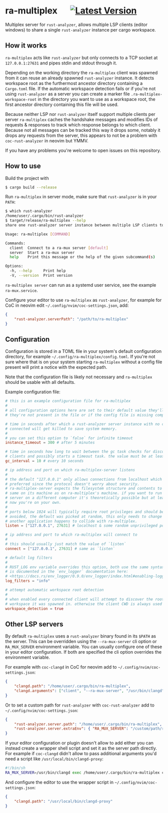 # ra-multiplex &emsp; [![Latest Version]][crates.io]

[Latest Version]: https://img.shields.io/crates/v/ra-multiplex.svg
[crates.io]: https://crates.io/crates/ra-multiplex

Multiplex server for `rust-analyzer`, allows multiple LSP clients (editor
windows) to share a single `rust-analyzer` instance per cargo workspace.


## How it works

`ra-multiplex` acts like `rust-analyzer` but only connects to a TCP socket at
`127.0.0.1:27631` and pipes stdin and stdout through it.

Depending on the working directory the `ra-multiplex` client was spawned from
it can reuse an already spawned `rust-analyzer` instance. It detects workspace
root as the furthermost ancestor directory containing a `Cargo.toml` file. If
the automatic workspace detection fails or if you're not using `rust-analyzer`
as a server you can create a marker file `.ra-multiplex-workspace-root` in the
directory you want to use as a workspace root, the first ancestor directory
containing this file will be used.

Because neither LSP nor `rust-analyzer` itself support multiple clients per
server `ra-multiplex` caches the handshake messages and modifies IDs of
requests & responses to track which response belongs to which client. Because
not all messages can be tracked this way it drops some, notably it drops any
requests from the server, this appears to not be a problem with
`coc-rust-analyzer` in neovim but YMMV.

If you have any problems you're welcome to open issues on this repository.


## How to use

Build the project with

```sh
$ cargo build --release
```

Run `ra-multiplex` in server mode, make sure that `rust-analyzer` is in your
`PATH`:

```sh
$ which rust-analyzer
/home/user/.cargo/bin/rust-analyzer
$ target/release/ra-multiplex --help
share one rust-analyzer server instance between multiple LSP clients to save resources

Usage: ra-multiplex [COMMAND]

Commands:
  client  Connect to a ra-mux server [default]
  server  Start a ra-mux server
  help    Print this message or the help of the given subcommand(s)

Options:
  -h, --help     Print help
  -V, --version  Print version
```

`ra-multiplex server` can run as a systemd user service, see the example `ra-mux.service`.

Configure your editor to use `ra-multiplex` as `rust-analyzer`, for example for
CoC in neovim edit `~/.config/nvim/coc-settings.json`, add:

```json
{
    "rust-analyzer.serverPath": "/path/to/ra-multiplex"
}
```


## Configuration

Configuration is stored in a TOML file in your system's default configuration
directory, for example `~/.config/ra-multiplex/config.toml`. If you're not sure
where that is on your system starting `ra-multiplex` without a config file
present will print a notice with the expected path.

Note that the configuration file is likely not necessary and `ra-multiplex`
should be usable with all defaults.

Example configuration file:

```toml
# this is an example configuration file for ra-multiplex
#
# all configuration options here are set to their default value they'll have if
# they're not present in the file or if the config file is missing completely.

# time in seconds after which a rust-analyzer server instance with no clients
# connected will get killed to save system memory.
#
# you can set this option to `false` for infinite timeout
instance_timeout = 300 # after 5 minutes

# time in seconds how long to wait between the gc task checks for disconnected
# clients and possibly starts a timeout task. the value must be at least 1.
gc_interval = 10 # every 10 seconds

# ip address and port on which ra-multiplex-server listens
#
# the default "127.0.0.1" only allows connections from localhost which is
# preferred since the protocol doesn't worry about security.
# ra-multiplex-server expects the filesystem structure and contents to be the
# same on its machine as on ra-multiplex's machine. if you want to run the
# server on a different computer it's theoretically possible but at least for
# now you're on your own.
#
# ports below 1024 will typically require root privileges and should be
# avoided, the default was picked at random, this only needs to change if
# another application happens to collide with ra-multiplex.
listen = ["127.0.0.1", 27631] # localhost & some random unprivileged port

# ip address and port to which ra-multiplex will connect to
#
# this should usually just match the value of `listen`
connect = ["127.0.0.1", 27631] # same as `listen`

# default log filters
#
# RUST_LOG env variable overrides this option, both use the same syntax which
# is documented in the `env_logger` documentation here:
# <https://docs.rs/env_logger/0.9.0/env_logger/index.html#enabling-logging>
log_filters = "info"

# attempt automatic workspace root detection
#
# when enabled every connected client will attempt to discover the root of the
# workspace it was spawned in. otherwise the client CWD is always used
workspace_detection = true
```


## Other LSP servers

By default `ra-multiplex` uses a `rust-analyzer` binary found in its `$PATH` as
the server. This can be overridden using the `--ra-mux-server` cli option or
`RA_MUX_SERVER` environment variable. You can usually configure one of these in
your editor configuration. If both are specified the cli option overrides the
environment variable.

For example with `coc-clangd` in CoC for neovim add to
`~/.config/nvim/coc-settings.json`:

```json
{
    "clangd.path": "/home/user/.cargo/bin/ra-multiplex",
    "clangd.arguments": ["client", "--ra-mux-server", "/usr/bin/clangd"]
}
```

Or to set a custom path for `rust-analyzer` with `coc-rust-analyzer` add to
`~/.config/nvim/coc-settings.json`:

```json
{
    "rust-analyzer.server.path": "/home/user/.cargo/bin/ra-multiplex",
    "rust-analyzer.server.extraEnv": { "RA_MUX_SERVER": "/custom/path/rust-analyzer" }
}
```

If your editor configuration or plugin doesn't allow to add either you can
instead create a wrapper shell script and set it as the server path directly.
For example if `coc-clangd` didn't allow to pass additional arguments you'd
need a script like `/usr/local/bin/clangd-proxy`:

```sh
#!/bin/sh
RA_MUX_SERVER=/usr/bin/clangd exec /home/user/.cargo/bin/ra-multiplex client --ra-mux-server /usr/bin/clangd $@
```

And configure the editor to use the wrapper script in
`~/.config/nvim/coc-settings.json`:

```json
{
    "clangd.path": "/usr/local/bin/clangd-proxy"
}
```
